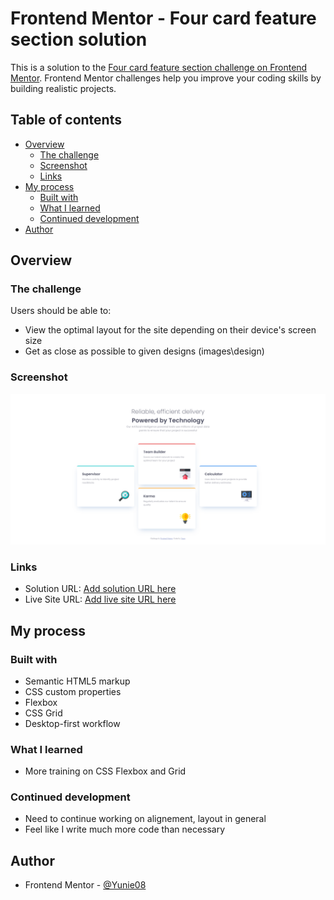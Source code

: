 # Frontend Mentor - Four card feature section solution

This is a solution to the [Four card feature section challenge on Frontend Mentor](https://www.frontendmentor.io/challenges/four-card-feature-section-weK1eFYK). Frontend Mentor challenges help you improve your coding skills by building realistic projects. 

## Table of contents

- [Overview](#overview)
  - [The challenge](#the-challenge)
  - [Screenshot](#screenshot)
  - [Links](#links)
- [My process](#my-process)
  - [Built with](#built-with)
  - [What I learned](#what-i-learned)
  - [Continued development](#continued-development)
- [Author](#author)


## Overview

### The challenge

Users should be able to:

- View the optimal layout for the site depending on their device's screen size
- Get as close as possible to given designs (images\design)

### Screenshot

![](images\solution-screenshots\screenshot-desktop.png)


### Links

- Solution URL: [Add solution URL here](https://your-solution-url.com)
- Live Site URL: [Add live site URL here](https://your-live-site-url.com)

## My process
### Built with

- Semantic HTML5 markup
- CSS custom properties
- Flexbox
- CSS Grid
- Desktop-first workflow


### What I learned

- More training on CSS Flexbox and Grid

### Continued development

- Need to continue working on alignement, layout in general
- Feel like I write much more code than necessary 


## Author

- Frontend Mentor - [@Yunie08](https://www.frontendmentor.io/profile/yourusername)
